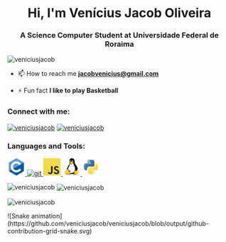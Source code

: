 <h1 align="center">Hi, I'm Venícius Jacob Oliveira</h1>
<h3 align="center">A Science Computer Student at Universidade Federal de Roraima</h3>

<p align="left"> <img src="https://komarev.com/ghpvc/?username=veniciusjacob&label=Profile%20views&color=0e21b4&style=flat" alt="veniciusjacob" /> </p>

- 📫 How to reach me **jacobvenicius@gmail.com**

- ⚡ Fun fact **I like to play Basketball**

<h3 align="left">Connect with me:</h3>
<p align="left">
<a href="https://linkedin.com/in/veniciusjacob" target="blank"><img align="center" src="https://raw.githubusercontent.com/rahuldkjain/github-profile-readme-generator/master/src/images/icons/Social/linked-in-alt.svg" alt="veniciusjacob" height="30" width="40" /></a>
<a href="https://instagram.com/veniciusjacob" target="blank"><img align="center" src="https://raw.githubusercontent.com/rahuldkjain/github-profile-readme-generator/master/src/images/icons/Social/instagram.svg" alt="veniciusjacob" height="30" width="40" /></a>
</p>

<h3 align="left">Languages and Tools:</h3>
<p align="left"> <a href="https://www.cprogramming.com/" target="_blank" rel="noreferrer"> <img src="https://raw.githubusercontent.com/devicons/devicon/master/icons/c/c-original.svg" alt="c" width="40" height="40"/> </a> <a href="https://git-scm.com/" target="_blank" rel="noreferrer"> <img src="https://www.vectorlogo.zone/logos/git-scm/git-scm-icon.svg" alt="git" width="40" height="40"/> </a> <a href="https://developer.mozilla.org/en-US/docs/Web/JavaScript" target="_blank" rel="noreferrer"> <img src="https://raw.githubusercontent.com/devicons/devicon/master/icons/javascript/javascript-original.svg" alt="javascript" width="40" height="40"/> </a> <a href="https://www.linux.org/" target="_blank" rel="noreferrer"> <img src="https://raw.githubusercontent.com/devicons/devicon/master/icons/linux/linux-original.svg" alt="linux" width="40" height="40"/> </a> <a href="https://www.python.org" target="_blank" rel="noreferrer"> <img src="https://raw.githubusercontent.com/devicons/devicon/master/icons/python/python-original.svg" alt="python" width="40" height="40"/> </a> </p>

<p><img align="left" src="https://github-readme-stats.vercel.app/api/top-langs?username=veniciusjacob&show_icons=true&theme=dark&bg_color=ffffff&locale=en&layout=compact" alt="veniciusjacob" /></p>

<p>&nbsp;<img align="center" src="https://github-readme-stats.vercel.app/api?username=veniciusjacob&show_icons=true&bg_color=ffffff&locale=en" alt="veniciusjacob" /></p>

<p><img align="center" src="https://github-readme-streak-stats.herokuapp.com/?user=veniciusjacob&theme=default" alt="veniciusjacob" /></p>
<div>
  ![Snake animation](https://github.com/veniciusjacob/veniciusjacob/blob/output/github-contribution-grid-snake.svg)
</div>
